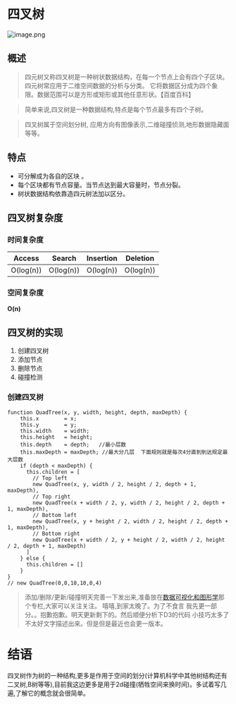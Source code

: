 # 四叉树

![image.png](https://p6-juejin.byteimg.com/tos-cn-i-k3u1fbpfcp/4c6be774f78d480992d6e9d361ed0f2b~tplv-k3u1fbpfcp-watermark.image)


## 概述

> 四元树又称四叉树是一种树状数据结构，在每一个节点上会有四个子区块。四元树常应用于二维空间数据的分析与分类。 它将数据区分成为四个象限。数据范围可以是方形或矩形或其他任意形状。【百度百科】


> 简单来说,四叉树是一种数据结构,特点是每个节点最多有四个子树。

> 四叉树属于空间划分树, 应用方向有图像表示,二维碰撞侦测,地形数据隐藏面等等。


## 特点

-   可分解成为各自的区块 。
-   每个区块都有节点容量。当节点达到最大容量时，节点分裂。
-   树状数据结构依靠造四元树法加以区分。

## 四叉树复杂度
### 时间复杂度

Access | Search | Insertion | Deletion |
| :----: | :----: | :-------: | :------: |
O(log(n)) | O(log(n)) | O(log(n)) | O(log(n)) |

### 空间复杂度

**O(n)**

## 四叉树的实现
1. 创建四叉树
2. 添加节点
3. 删除节点
5. 碰撞检测

### 创建四叉树 
```
function QuadTree(x, y, width, height, depth, maxDepth) {
    this.x        = x;  
    this.y        = y;
    this.width    = width;
    this.height   = height;
    this.depth    = depth;   //最小层数
    this.maxDepth = maxDepth; //最大分几层  下面规则就是每次4分直到到达规定最大层数
    if (depth < maxDepth) {
      this.children = [
        // Top left
        new QuadTree(x, y, width / 2, height / 2, depth + 1, maxDepth),
        // Top right
        new QuadTree(x + width / 2, y, width / 2, height / 2, depth + 1, maxDepth),
        // Bottom left
        new QuadTree(x, y + height / 2, width / 2, height / 2, depth + 1, maxDepth),
        // Bottom right
        new QuadTree(x + width / 2, y + height / 2, width / 2, height / 2, depth + 1, maxDepth)
      ]
    } else {
      this.children = []
    }
}
// new QuadTree(0,0,10,10,0,4)
```
> 添加/删除/更新/碰撞明天完善一下发出来,准备放在[数据可视化和图形学](https://juejin.cn/column/6966134135991566344)那个专栏,大家可以关注关注。 嘻嘻,到家太晚了。为了不食言 我先更一部分。。抱歉抱歉。明天更新剩下的。然后顺便分析下D3的代码 小技巧太多了 不太好文字描述出来。但是但是最近也会更一版本。




# 结语
四叉树作为树的一种结构,更多是作用于空间的划分(计算机科学中其他树结构还有二叉树,B树等等),目前我这边更多是用于2d碰撞(牺牲空间来换时间)。多试着写几遍,了解它的概念就会很简单。




